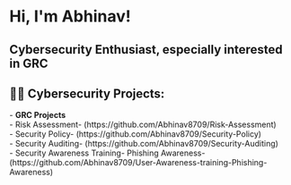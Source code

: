 <h1>Hi, I'm Abhinav! <h2>Cybersecurity Enthusiast, especially interested in GRC </h2>  </h1>

<h2>👨‍💻 Cybersecurity Projects:</h2>
- <b>GRC Projects</b><br>
  - Risk Assessment- (https://github.com/Abhinav8709/Risk-Assessment)<br>
  - Security Policy- (https://github.com/Abhinav8709/Security-Policy)<br>
  - Security Auditing- (https://github.com/Abhinav8709/Security-Auditing)<br>
  - Security Awareness Training- Phishing Awareness- (https://github.com/Abhinav8709/User-Awareness-training-Phishing-Awareness)


